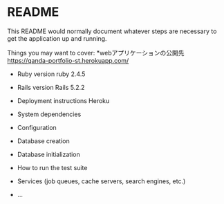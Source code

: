 # README

This README would normally document whatever steps are necessary to get the
application up and running.

Things you may want to cover:
*webアプリケーションの公開先
https://qanda-portfolio-st.herokuapp.com/
* Ruby version
ruby 2.4.5

* Rails version
Rails 5.2.2

* Deployment instructions
Heroku

* System dependencies

* Configuration

* Database creation

* Database initialization

* How to run the test suite

* Services (job queues, cache servers, search engines, etc.)


* ...
